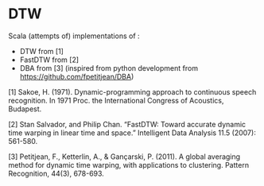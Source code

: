 # DTW

Scala (attempts of) implementations of :
- DTW from [1]
- FastDTW from [2]
- DBA from [3] (inspired from python development from https://github.com/fpetitjean/DBA)

[1] Sakoe, H. (1971). Dynamic-programming approach to continuous speech recognition. In 1971 Proc. the International Congress of Acoustics, Budapest.

[2] Stan Salvador, and Philip Chan. “FastDTW: Toward accurate dynamic time warping in linear time and space.” Intelligent Data Analysis 11.5 (2007): 561-580.

[3] Petitjean, F., Ketterlin, A., & Gançarski, P. (2011). A global averaging method for dynamic time warping, with applications to clustering. Pattern Recognition, 44(3), 678-693.

